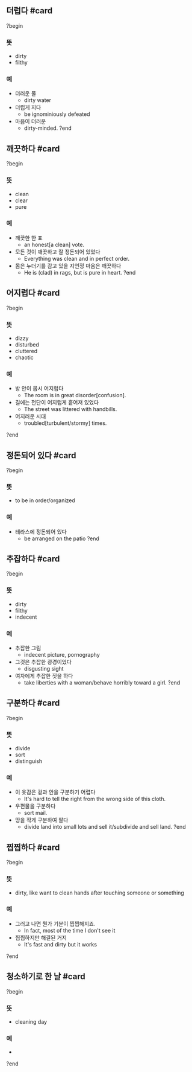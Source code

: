 ## 더럽다 #card
?begin
### 뜻
- dirty
- filthy
### 예
- 더러운 물
	- dirty water
- 더럽게 지다
	- be ignominiously defeated
- 마음이 더러운
	- dirty-minded.
?end


## 깨끗하다 #card
?begin
### 뜻
- clean
- clear
- pure
### 예
- 깨끗한 한 표
	- an honest[a clean] vote.
- 모든 것이 깨끗하고 잘 정돈되어 있었다
	- Everything was clean and in perfect order.
- 몸은 누더기를 감고 있을 지언정 마음은 깨끗하다
	- He is (clad) in rags, but is pure in heart.
?end


## 어지럽다 #card
?begin
### 뜻
- dizzy
- disturbed
- cluttered
- chaotic
### 예
- 방 안이 몹시 어지럽다
	- The room is in great disorder[confusion].
- 길에는 전단이 어지럽게 흩어져 있었다
	- The street was littered with handbills.
- 어지러운 시대
	- troubled[turbulent/stormy] times.
<!--SR:!2025-04-20,8,250-->
?end


## 정돈되어 있다 #card
?begin
### 뜻
- to be in order/organized
### 예
- 테라스에 정돈되어 있다
	- be arranged on the patio
?end


## 추잡하다 #card
?begin
### 뜻
- dirty
- filthy
- indecent
### 예
- 추잡한 그림
	- indecent picture, pornography
- 그것은 추잡한 광경이었다
	- disgusting sight
- 여자에게 추잡한 짓을 하다
	- take liberties with a woman/behave horribly toward a girl.
?end


## 구분하다 #card
?begin
### 뜻
- divide
- sort
- distinguish
### 예
- 이 옷감은 겉과 안을 구분하기 어렵다
	- It's hard to tell the right from the wrong side of this cloth.
- 우편물을 구분하다
	- sort mail.
- 땅을 작게 구분하여 팔다
	- divide land into small lots and sell it/subdivide and sell land.
?end


## 찝찝하다 #card
?begin
### 뜻
- dirty, like want to clean hands after touching someone or something
### 예
- 그러고 나면 뭔가 기분이 찝찝해지죠.
	- In fact, most of the time I don't see it
- 찝찝하지만 해결된 거지
	- It's fast and dirty but it works
<!--SR:!2025-04-15,8,250-->
?end


## 청소하기로 한 날 #card
?begin
### 뜻
- cleaning day
### 예
-
?end

